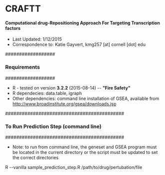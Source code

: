 # CRAFTT
#### Computational drug-Repositioning Approach For Targeting Transcription factors


- Last Updated: 1/12/2015
- Correspondence to:  Katie Gayvert, kmg257 [at] cornell [dot] edu

##################
### Requirements #
##################
- R - tested on version  **3.2.2** (2015-08-14) -- **"Fire Safety"**
- R dependecies: data.table, igraph
- Other dependencies: command line installation of GSEA, available from http://www.broadinstitute.org/gsea/downloads.jsp

###########################################
### To Run Prediction Step (command line) #
###########################################
- Note: to run from command line, the geneset and GSEA program must be located in the current directory or the script must be updated to set the correct directories

R --vanilla sample_prediction_step.R /path/to/drug/pertubation/file
